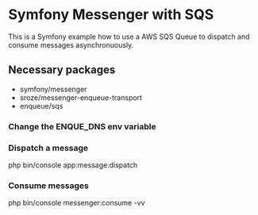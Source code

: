 # Symfony Messenger with SQS

This is a Symfony example how to use a AWS SQS Queue to dispatch and consume messages asynchronuously.

## Necessary packages
- symfony/messenger
- sroze/messenger-enqueue-transport
- enqueue/sqs

### Change the ENQUE_DNS env variable


### Dispatch a message
php bin/console app:message:dispatch

### Consume  messages
php bin/console messenger:consume -vv
